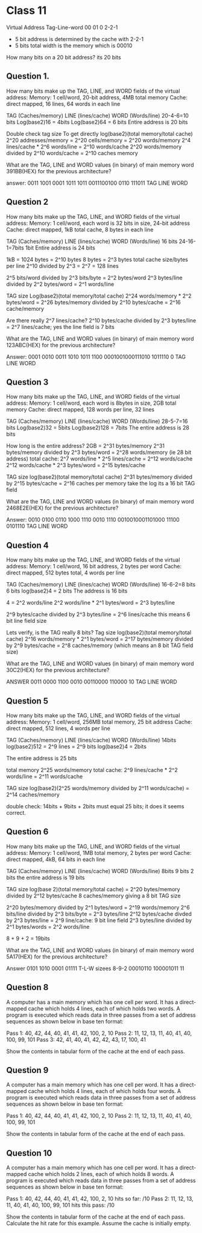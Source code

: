 # Class 11

Virtual Address 
Tag-Line-word
00  01   0
2-2-1

- 5 bit address is determined by the cache with 2-2-1
- 5 bits total width is the memory which is 00010

How many bits on a 20 bit address? its 20 bits

## Question 1. 
How many bits make up the TAG, LINE, and WORD fields of the virtual address:
Memory: 1 cell/word, 20-bit address, 4MB total memory
Cache: direct mapped, 16 lines, 64 words in each line

TAG (Caches/memory)     LINE (lines/cache)      WORD (Words/line)
20-4-6=10 bits          Log(base2)16 = 4bits    Log(base2)64 = 6 bits
Entire address is 20 bits

Double check tag size
To get directly log(base2)(total memory/total cache)
2^20 addresses/memory = 2^20 cells/memory = 2^20 words/memory
2^4 lines/cache * 2^6 words/line = 2^10 words/cache
2^20 words/memory divided by 2^10 words/cache = 2^10 caches memory

What are the TAG, LINE and WORD values (in binary) of main memory word 391BB(HEX) for the previous architecture?

answer:     0011 1001 0001 1011 1011
            0011100100  0110    111011
            TAG         LINE    WORD

## Question 2 
How many bits make up the TAG, LINE, and WORD fields of the virtual address:
Memory: 1 cell/word, each word is 32 bits in size, 24-bit address
Cache: direct mapped, 1kB total cache, 8 bytes in each line

TAG (Caches/memory)     LINE (lines/cache)      WORD (Words/line)
16 bits                 24-16-1=7bits           1bit
Entire address is 24 bits

1kB = 1024 bytes = 2^10 bytes
8 bytes = 2^3 bytes
total cache size/bytes per line 2^10 divided by 2^3 = 2^7 = 128 lines

2^5 bits/word divided by 2^3 bits/byte = 2^2 bytes/word
2^3 bytes/line divided by 2^2 bytes/word = 2^1 words/line

TAG size
Log(base2)(total memory/total cache)
2^24 words/memory * 2^2 bytes/word = 2^26 bytes/memory divided by 2^10 bytes/cache = 2^16 cache/memory

Are there really 2^7 lines/cache?
2^10 bytes/cache divided by 2^3 bytes/line = 2^7 lines/cache; yes the line field is 7 bits

What are the TAG, LINE and WORD values (in binary) of main memory word 123ABC(HEX) for the previous architecture?

Answer: 0001 0010 0011 1010 1011 1100
        0001001000111010    1011110 0
        TAG                 LINE    WORD

## Question 3
How many bits make up the TAG, LINE, and WORD fields of the virtual address:
Memory: 1 cell/word, each word is 8bytes in size, 2GB total memory
Cache: direct mapped, 128 words per line, 32 lines

TAG (Caches/memory)     LINE (lines/cache)      WORD (Words/line)
28-5-7=16 bits          Log(base2)32 = 5bits    Log(base2)128 = 7bits
The entire address is 28 bits

How long is the entire address?
2GB = 2^31 bytes/memory
2^31 bytes/memory divided by 2^3 bytes/word = 2^28 words/memory (ie 28 bit address)
total cache: 2^7 words/line * 2^5 lines/cache = 2^12 words/cache
2^12 words/cache * 2^3 bytes/word = 2^15 bytes/cache

TAG size
log(base2)(total memory/total cache)
2^31 bytes/memory divided by 2^15 bytes/cache = 2^16 caches per memory
take the log its a 16 bit TAG field

What are the TAG, LINE and WORD values (in binary) of main memory word 2468E2E(HEX) for the previous architecture?

Answer: 0010 0100 0110 1000 1110 0010 1110
        0010010001101000   11100  0101110
        TAG                 LINE   WORD

## Question 4
How many bits make up the TAG, LINE, and WORD fields of the virtual address:
Memory: 1 cell/word, 16 bit address, 2 bytes per word
Cache: direct mapped, 512 bytes total, 4 words per line

TAG (Caches/memory)     LINE (lines/cache)      WORD (Words/line)
16-6-2=8 bits           6 bits                  log(base2)4 = 2 bits
The address is 16 bits

4 = 2^2 words/line
2^2 words/line * 2^1 bytes/word = 2^3 bytes/line

2^9 bytes/cache divided by 2^3 bytes/line = 2^6 lines/cache this means 6 bit line field size

Lets verify, is the TAG really 8 bits?
Tag size
log(base2)(total memory/total cache)
2^16 words/memory * 2^1 bytes/word = 2^17 bytes/memory divided by 2^9 bytes/cache = 2^8 caches/memory
(which means an 8 bit TAG field size)

What are the TAG, LINE and WORD values (in binary) of main memory word 30C2(HEX) for the previous architecture?

ANSWER  0011 0000 1100 0010
        00110000    110000  10
        TAG         LINE    WORD

## Question 5
How many bits make up the TAG, LINE, and WORD fields of the virtual address:
Memory: 1 cell/word, 256MB total memory, 25 bit address
Cache: direct mapped, 512 lines, 4 words per line

TAG (Caches/memory)     LINE (lines/cache)                      WORD (Words/line)
14bits                  log(base2)512 = 2^9 lines = 2^9 bits    log(base2)4 = 2bits

The entire address is 25 bits

total memory 2^25 words/memory
total cache: 2^9 lines/cache * 2^2 words/line = 2^11 words/cache

TAG size 
log(base2)(2^25 words/memory divided by 2^11 words/cache) = 2^14 caches/memory

double check: 14bits + 9bits + 2bits must equal 25 bits; it does it seems correct.


## Question 6
How many bits make up the TAG, LINE, and WORD fields of the virtual address:
Memory: 1 cell/word, 1MB total memory, 2 bytes per word
Cache: direct mapped, 4kB, 64 bits in each line

TAG (Caches/memory)     LINE (lines/cache)      WORD (Words/line)
8bits                   9 bits                  2 bits
the entire address is 19 bits

TAG size
log(base 2)(total memory/total cache) = 2^20 bytes/memory divided by 2^12 bytes/cache
8 caches/memory giving a 8 bit TAG size

2^20 bytes/memory divided by 2^1 bytes/word = 2^19 words/memory
2^6 bits/line divided by 2^3 bits/byte = 2^3 bytes/line
2^12 bytes/cache divded by 2^3 bytes/line = 2^9 line/cache: 9 bit line field
2^3 bytes/line divided by 2^1 bytes/words = 2^2 words/line

8 + 9 + 2 = 19bits

What are the TAG, LINE and WORD values (in binary) of main memory word 5A17(HEX) for the previous architecture?

Answer  0101 1010 0001 01111        T-L-W sizees 8-9-2
        00010110 100001011 11



## Question 8
A computer has a main memory which has one cell per word. It has a direct-mapped cache which holds 4 lines, each of which holds two words. A program is executed which reads data in three passes from a set of address sequences as shown below in base ten format: 

Pass 1: 40, 42, 44, 40, 41, 41, 42, 100, 2, 10 
Pass 2: 11, 12, 13, 11, 40, 41, 40, 100, 99, 101 
Pass 3: 42, 41, 40, 41, 42, 42, 43, 17, 100, 41 

Show the contents in tabular form of the cache at the end of each pass.


## Question 9
A computer has a main memory which has one cell per word. It has a direct-mapped cache which holds 4 lines, each of which holds four words. A program is executed which reads data in three passes from a set of address sequences as shown below in base ten format: 

Pass 1: 40, 42, 44, 40, 41, 41, 42, 100, 2, 10 
Pass 2: 11, 12, 13, 11, 40, 41, 40, 100, 99, 101 

Show the contents in tabular form of the cache at the end of each pass.

## Question 10
A computer has a main memory which has one cell per word. It has a direct-mapped cache which holds 2 lines, each of which holds 8 words. A program is executed which reads data in three passes from a set of address sequences as shown below in base ten format: 

Pass 1: 40, 42, 44, 40, 41, 41, 42, 100, 2, 10      hits so far: /10
Pass 2: 11, 12, 13, 11, 40, 41, 40, 100, 99, 101    hits this pass: /10

Show the contents in tabular form of the cache at the end of each pass. Calculate the hit rate for this example. Assume the cache is initially empty.

